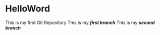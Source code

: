 # HelloWord
This is my first Git Repository
This is my __*first branch*__
This is my __*second branch*__
